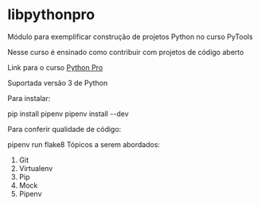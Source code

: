 # libpythonpro

Módulo para exemplificar construção de projetos Python no curso PyTools

Nesse curso é ensinado como contribuir com projetos de código aberto

Link para o curso [Python Pro](https://python.pro.br)

Suportada versão 3 de Python

Para instalar:

pip install pipenv
pipenv install --dev


Para conferir qualidade de código:

pipenv run flake8
Tópicos a serem abordados:

1. Git
2. Virtualenv
3. Pip
4. Mock
5. Pipenv